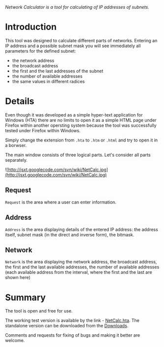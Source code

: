 _Network Calculator is a tool for calculating of IP addresses of subnets._



# Introduction #

This tool was designed to calculate different parts of networks. Entering an IP address and a possible subnet mask you will see immediately all parameters for the defined subnet:
  * the network address
  * the broadcast address
  * the first and the last addresses of the subnet
  * the number of available addresses
  * the same values in different radices

# Details #

Even though it was developed as a simple hyper-text application for Windows (HTA) there are no limits to open it as a simple HTML page under Firefox within another opersting system because the tool was successfully tested under Firefox within Windows.

Simply change the extension from `.hta` to `.htm` or `.html` and try to open it in a borwser.

The main window consists of three logical parts. Let's consider all parts separately.

![http://jsxt.googlecode.com/svn/wiki/NetCalc.jpg](http://jsxt.googlecode.com/svn/wiki/NetCalc.jpg)

## Request ##

`Request` is the area where a user can enter information.

## Address ##

`Address` is the area displaying details of the entered IP address: the address itself, subnet mask (in the direct and inverse form), the bitmask.

## Network ##

`Network` is the area displaying the network address, the broadcast address, the first and the last available addresses, the number of available addresses (each available address from the interval, where the first and the last are shown here)

# Summary #

The tool is open and free for use.

The working test version is available by the link - [NetCalc.hta](http://jsxt.googlecode.com/svn/trunk/NetCalc.hta). The standalone version can be downloaded from the [Downloads](http://code.google.com/p/jsxt/downloads/list).

Comments and requests for fixing of bugs and making it better are welcome.